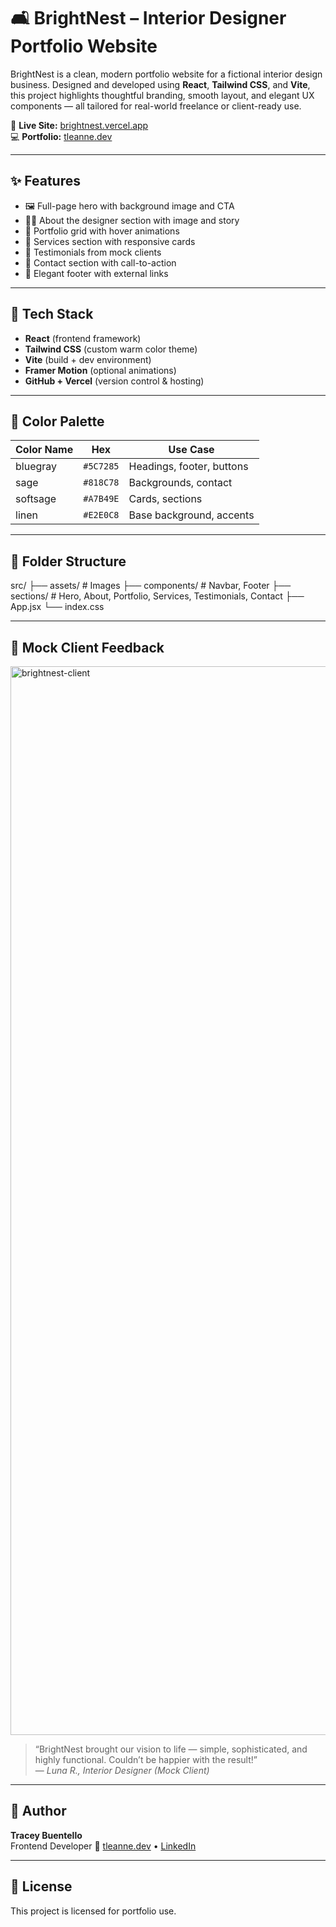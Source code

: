 # 🛋 BrightNest – Interior Designer Portfolio Website

BrightNest is a clean, modern portfolio website for a fictional interior design business. Designed and developed using **React**, **Tailwind CSS**, and **Vite**, this project highlights thoughtful branding, smooth layout, and elegant UX components — all tailored for real-world freelance or client-ready use.

🔗 **Live Site:** [brightnest.vercel.app](https://brightnest.vercel.app)  
💻 **Portfolio:** [tleanne.dev](https://tleanne.dev)

---

## ✨ Features

- 🖼 Full-page hero with background image and CTA
- 👩‍🎨 About the designer section with image and story
- 🏡 Portfolio grid with hover animations
- 🧰 Services section with responsive cards
- 💬 Testimonials from mock clients
- 📩 Contact section with call-to-action
- 🦶 Elegant footer with external links

---

## 🎨 Tech Stack

- **React** (frontend framework)
- **Tailwind CSS** (custom warm color theme)
- **Vite** (build + dev environment)
- **Framer Motion** (optional animations)
- **GitHub + Vercel** (version control & hosting)

---

## 🌈 Color Palette

| Color Name  | Hex     | Use Case                  |
|-------------|---------|----------------------------|
| bluegray    | `#5C7285` | Headings, footer, buttons   |
| sage        | `#818C78` | Backgrounds, contact        |
| softsage    | `#A7B49E` | Cards, sections             |
| linen       | `#E2E0C8` | Base background, accents    |

---

## 📁 Folder Structure

src/
├── assets/ # Images
├── components/ # Navbar, Footer
├── sections/ # Hero, About, Portfolio, Services, Testimonials, Contact
├── App.jsx
└── index.css


---

## 📸 Mock Client Feedback

<img width="1710" alt="brightnest-client" src="https://github.com/user-attachments/assets/a3f36add-c1f5-4901-845d-d13b244b1c3a" />

> “BrightNest brought our vision to life — simple, sophisticated, and highly functional. Couldn’t be happier with the result!”  
> — *Luna R., Interior Designer (Mock Client)*

---

## 🧠 Author

**Tracey Buentello**  
Frontend Developer 
🔗 [tleanne.dev](https://tleanne.dev) • [LinkedIn](https://linkedin.com/in/tleanne)

---

## 📜 License

This project is licensed for portfolio use.
